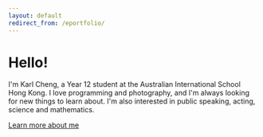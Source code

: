 ```yaml
---
layout: default
redirect_from: /eportfolio/
---
```


<div class="jumbotron">
  <h1>Hello!</h1>
  <p class="lead">
    I'm Karl Cheng, a Year 12 student at the Australian International School Hong Kong.
    I love programming and photography, and I'm always looking for new things to learn about.
    I'm also interested in public speaking, acting, science and mathematics.
  </p>
  <p><a class="btn btn-lg btn-success" href="{{ site.baseurl }}/about.html" role="button">Learn more about me</a></p>
</div>
